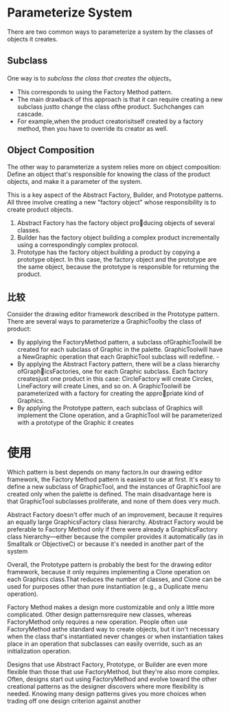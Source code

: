 # Parameterize System
There are two common ways to parameterize a system by the classes of objects it creates. 

## Subclass
One way is to *subclass the class that creates the objects*。
- This corresponds to using the Factory Method pattern. 
- The main drawback of this approach is that it can require creating a new subclass justto change the class ofthe product. Suchchanges can cascade. 
- For example,when the product creatorisitself created by a factory method, then you have to override its creator as well. 

## Object Composition
The other way to parameterize a system relies more on object composition: Define an object that's responsible for knowing the class of the product objects, and make it a parameter of the system. 

This is a key aspect of the Abstract Factory, Builder, and Prototype patterns. All three involve creating a new "factory object" whose responsibility is to create product objects. 
1. Abstract Factory has the factory object producing objects of several classes. 
2. Builder has the factory object building a complex product incrementally using a correspondingly complex protocol. 
3. Prototype has the factory object building a product by copying a prototype object. In this case, the factory object and the prototype are the same object, because the prototype is responsible for returning the product. 

## 比较
Consider the drawing editor framework described in the Prototype pattern. There are several ways to parameterize a GraphicToolby the class of product: 
- By applying the FactoryMethod pattern, a subclass ofGraphicToolwill be created for each subclass of Graphic in the palette. GraphicToolwill have a NewGraphic operation that each GraphicTool subclass will redefine. -
- By applying the Abstract Factory pattern, there will be a class hierarchy ofGraphicsFactories, one for each Graphic subclass. Each factory createsjust one product in this case: CircleFactory will create Circles, LineFactory will create Lines, and so on. A GraphicToolwill be parameterized with a factory for creating the appropriate kind of Graphics. 
- By applying the Prototype pattern, each subclass of Graphics will implement the Clone operation, and a GraphicTool will be parameterized with a prototype of the Graphic it creates


# 使用
Which pattern is best depends on many factors.In our drawing editor framework, the
Factory Method pattern is easiest to use at first. It's easy to define a new subclass of
GraphicTool, and the instances of GraphicTool are created only when the palette is
defined. The main disadvantage here is that GraphicTool subclasses proliferate, and
none of them does very much.

Abstract Factory doesn't offer much of an improvement, because it requires an equally
large GraphicsFactory class hierarchy. Abstract Factory would be preferable to Factory
Method only if there were already a GraphicsFactory class hierarchy—either because
the compiler provides it automatically (as in Smalltalk or ObjectiveC) or because it's
needed in another part of the system

Overall, the Prototype pattern is probably the best for the drawing editor framework,
because it only requires implementing a Clone operation on each Graphics class.That
reduces the number of classes, and Clone can be used for purposes other than pure
instantiation (e.g., a Duplicate menu operation).

Factory Method makes a design more customizable and only a little more complicated.
Other design patternsrequire new classes, whereas FactoryMethod only requires a new
operation. People often use FactoryMethod asthe standard way to create objects, but it
isn't necessary when the class that's instantiated never changes or when instantiation
takes place in an operation that subclasses can easily override, such as an initialization
operation.

Designs that use Abstract Factory, Prototype, or Builder are even more flexible than
those that use FactoryMethod, but they're also more complex. Often, designs start out
using FactoryMethod and evolve toward the other creational patterns as the designer
discovers where more flexibility is needed. Knowing many design patterns gives you
more choices when trading off one design criterion against another